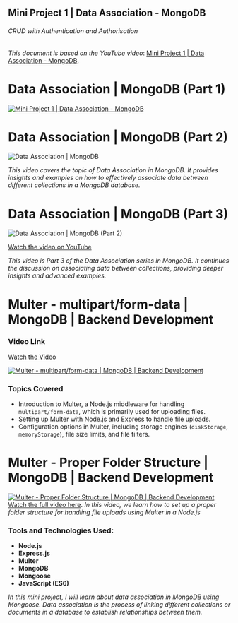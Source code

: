 ## Mini Project 1 | Data Association - MongoDB
###### CRUD with Authentication and Authorisation

*This document is based on the YouTube video*: [Mini Project 1 | Data Association - MongoDB](https://youtu.be/8CAjzElJUiU?si=9oqtXBhtp3OeWocU).

# Data Association | MongoDB (Part 1)

[![Mini Project 1 | Data Association - MongoDB](https://img.youtube.com/vi/8CAjzElJUiU/0.jpg)](https://youtu.be/8CAjzElJUiU?si=9oqtXBhtp3OeWocU)

# Data Association | MongoDB (Part 2)

![Data Association | MongoDB](https://img.youtube.com/vi/VR9ua1zVqz0/0.jpg)

*This video covers the topic of Data Association in MongoDB. It provides insights and examples on how to effectively associate data between different collections in a MongoDB database.*

# Data Association | MongoDB (Part 3)

![Data Association | MongoDB (Part 2)](https://img.youtube.com/vi/Ebp7dWMGHlI/0.jpg)



[Watch the video on YouTube](https://youtu.be/Ebp7dWMGHlI?si=GNLje1zvv9tpjkm5)

*This video is Part 3 of the Data Association series in MongoDB. It continues the discussion on associating data between collections, providing deeper insights and advanced examples.*

# Multer - multipart/form-data | MongoDB | Backend Development

### Video Link
[Watch the Video](https://youtu.be/n1a2cITIVeQ?si=wVl-rRzwF8l_xraI)

[![Multer - multipart/form-data | MongoDB | Backend Development](https://img.youtube.com/vi/n1a2cITIVeQ/hqdefault.jpg)](https://youtu.be/n1a2cITIVeQ?si=wVl-rRzwF8l_xraI)


### Topics Covered
- Introduction to Multer, a Node.js middleware for handling `multipart/form-data`, which is primarily used for uploading files.
- Setting up Multer with Node.js and Express to handle file uploads.
- Configuration options in Multer, including storage engines (`diskStorage`, `memoryStorage`), file size limits, and file filters.


# Multer - Proper Folder Structure | MongoDB | Backend Development

[![Multer - Proper Folder Structure | MongoDB | Backend Development](https://img.youtube.com/vi/SgcDucMCngw/hqdefault.jpg)](https://youtu.be/SgcDucMCngw?si=NpNIQ0t4WgG8M0Uw)
[Watch the full video here](https://youtu.be/SgcDucMCngw?si=NpNIQ0t4WgG8M0Uw).
*In this video, we learn how to set up a proper folder structure for handling file uploads using Multer in a Node.js*

### Tools and Technologies Used:

- **Node.js**
- **Express.js**
- **Multer**
- **MongoDB**
- **Mongoose**
- **JavaScript (ES6)**


*In this mini project, I will learn about data association in MongoDB using Mongoose. Data association is the process of linking different collections or documents in a database to establish relationships between them.*
